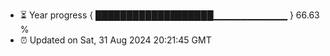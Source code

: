 - ⏳ Year progress { ███████████████████▁▁▁▁▁▁▁▁▁▁▁ } 66.63 %
- ⏰ Updated on Sat, 31 Aug 2024 20:21:45 GMT


